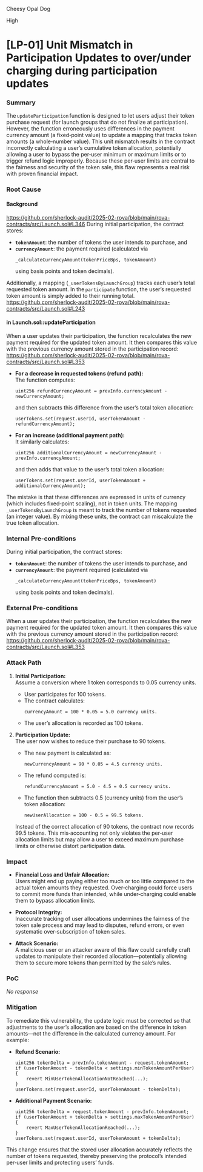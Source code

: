 Cheesy Opal Dog

High

# [LP-01] Unit Mismatch in Participation Updates to over/under charging during participation updates

### Summary



The `updateParticipation` function is designed to let users adjust their token purchase request (for launch groups that do not finalize at participation). However, the function erroneously uses differences in the payment currency amount (a fixed‑point value) to update a mapping that tracks token amounts (a whole‑number value). This unit mismatch results in the contract incorrectly calculating a user’s cumulative token allocation, potentially allowing a user to bypass the per‑user minimum or maximum limits or to trigger refund logic improperly. Because these per‑user limits are central to the fairness and security of the token sale, this flaw represents a real risk with proven financial impact.



### Root Cause

#### Background

https://github.com/sherlock-audit/2025-02-rova/blob/main/rova-contracts/src/Launch.sol#L346
During initial participation, the contract stores:
- **`tokenAmount`**: the number of tokens the user intends to purchase, and  
- **`currencyAmount`**: the payment required (calculated via  
  ```solidity
  _calculateCurrencyAmount(tokenPriceBps, tokenAmount)
  ```  
  using basis points and token decimals).

Additionally, a mapping (`_userTokensByLaunchGroup`) tracks each user’s total requested token amount. In the `participate` function, the user’s requested token amount is simply added to their running total.
https://github.com/sherlock-audit/2025-02-rova/blob/main/rova-contracts/src/Launch.sol#L243

#### in Launch.sol::updateParticipation

When a user updates their participation, the function recalculates the new payment required for the updated token amount. It then compares this value with the previous currency amount stored in the participation record:
https://github.com/sherlock-audit/2025-02-rova/blob/main/rova-contracts/src/Launch.sol#L353

- **For a decrease in requested tokens (refund path):**  
  The function computes:
  ```solidity
  uint256 refundCurrencyAmount = prevInfo.currencyAmount - newCurrencyAmount;
  ```
  and then subtracts this difference from the user’s total token allocation:
  ```solidity
  userTokens.set(request.userId, userTokenAmount - refundCurrencyAmount);
  ```
  
- **For an increase (additional payment path):**  
  It similarly calculates:
  ```solidity
  uint256 additionalCurrencyAmount = newCurrencyAmount - prevInfo.currencyAmount;
  ```
  and then adds that value to the user’s total token allocation:
  ```solidity
  userTokens.set(request.userId, userTokenAmount + additionalCurrencyAmount);
  ```

The mistake is that these differences are expressed in units of currency (which includes fixed‑point scaling), not in token units. The mapping `_userTokensByLaunchGroup` is meant to track the number of tokens requested (an integer value). By mixing these units, the contract can miscalculate the true token allocation.


### Internal Pre-conditions

During initial participation, the contract stores:
- **`tokenAmount`**: the number of tokens the user intends to purchase, and  
- **`currencyAmount`**: the payment required (calculated via  
  ```solidity
  _calculateCurrencyAmount(tokenPriceBps, tokenAmount)
  ```  
  using basis points and token decimals).

### External Pre-conditions

When a user updates their participation, the function recalculates the new payment required for the updated token amount. It then compares this value with the previous currency amount stored in the participation record:
https://github.com/sherlock-audit/2025-02-rova/blob/main/rova-contracts/src/Launch.sol#L353

### Attack Path


1. **Initial Participation:**  
   Assume a conversion where 1 token corresponds to 0.05 currency units.  
   - User participates for 100 tokens.  
   - The contract calculates:
     ```solidity
     currencyAmount = 100 * 0.05 = 5.0 currency units.
     ```
   - The user’s allocation is recorded as 100 tokens.

2. **Participation Update:**  
   The user now wishes to reduce their purchase to 90 tokens.  
   - The new payment is calculated as:
     ```solidity
     newCurrencyAmount = 90 * 0.05 = 4.5 currency units.
     ```
   - The refund computed is:
     ```solidity
     refundCurrencyAmount = 5.0 - 4.5 = 0.5 currency units.
     ```
   - The function then subtracts 0.5 (currency units) from the user’s token allocation:
     ```solidity
     newUserAllocation = 100 - 0.5 = 99.5 tokens.
     ```
   Instead of the correct allocation of 90 tokens, the contract now records 99.5 tokens. This mis‑accounting not only violates the per‑user allocation limits but may allow a user to exceed maximum purchase limits or otherwise distort participation data.


### Impact


- **Financial Loss and Unfair Allocation:**  
  Users might end up paying either too much or too little compared to the actual token amounts they requested. Over‑charging could force users to commit more funds than intended, while under‑charging could enable them to bypass allocation limits.
  
- **Protocol Integrity:**  
  Inaccurate tracking of user allocations undermines the fairness of the token sale process and may lead to disputes, refund errors, or even systematic over‑subscription of token sales.

- **Attack Scenario:**  
  A malicious user or an attacker aware of this flaw could carefully craft updates to manipulate their recorded allocation—potentially allowing them to secure more tokens than permitted by the sale’s rules.





### PoC

_No response_

### Mitigation


To remediate this vulnerability, the update logic must be corrected so that adjustments to the user’s allocation are based on the difference in token amounts—not the difference in the calculated currency amount. For example:

- **Refund Scenario:**
  ```solidity
  uint256 tokenDelta = prevInfo.tokenAmount - request.tokenAmount;
  if (userTokenAmount - tokenDelta < settings.minTokenAmountPerUser) {
      revert MinUserTokenAllocationNotReached(...);
  }
  userTokens.set(request.userId, userTokenAmount - tokenDelta);
  ```
  
- **Additional Payment Scenario:**
  ```solidity
  uint256 tokenDelta = request.tokenAmount - prevInfo.tokenAmount;
  if (userTokenAmount + tokenDelta > settings.maxTokenAmountPerUser) {
      revert MaxUserTokenAllocationReached(...);
  }
  userTokens.set(request.userId, userTokenAmount + tokenDelta);
  ```
  
This change ensures that the stored user allocation accurately reflects the number of tokens requested, thereby preserving the protocol’s intended per‑user limits and protecting users’ funds.